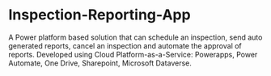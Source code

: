# Inspection-Reporting-App
A Power platform based solution that can schedule an inspection, send auto generated reports, cancel an inspection and automate the approval of reports. Developed using Cloud Platform-as-a-Service: Powerapps, Power Automate, One Drive, Sharepoint, Microsoft Dataverse.
